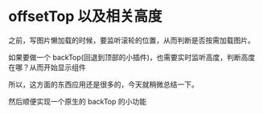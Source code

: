 # offsetTop 以及相关高度

之前，写图片懒加载的时候，要监听滚轮的位置，从而判断是否按需加载图片。       

如果要做一个 backTop(回退到顶部的小插件)，也需要实时监听高度，判断高度在哪？从而开始显示组件        

所以，这方面的东西应用还是很多的，今天就稍微总结一下。      

然后顺便实现一个原生的 backTop 的小功能     

